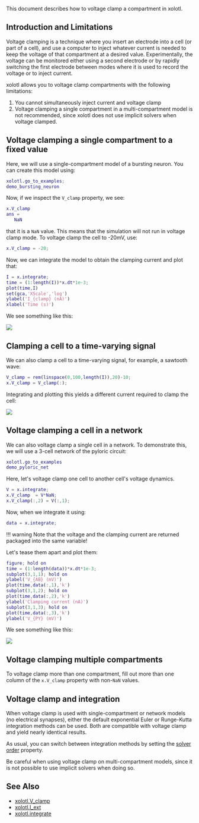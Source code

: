 This document describes how to voltage clamp a compartment in xolotl.

## Introduction and Limitations

Voltage clamping is a technique where you insert an electrode into a cell (or part of a cell), and use a computer to inject whatever current is needed to keep the voltage of that compartment at a desired value. Experimentally, the voltage can be monitored either using a second electrode or by rapidly switching the first electrode between modes where it is used to record the voltage or to inject current.

xolotl allows you to voltage clamp compartments with the following limitations:

1. You cannot simultaneously inject current and voltage clamp
2. Voltage clamping a single compartment in a multi-compartment model is not recommended, since xolotl does not use implicit solvers when voltage clamped.


## Voltage clamping a single compartment to a fixed value

Here, we will use a single-compartment model of a bursting neuron. You can create this model using:

```matlab
xolotl.go_to_examples;
demo_bursting_neuron
```

Now, if we inspect the `V_clamp` property, we see:

```matlab
x.V_clamp
ans =
   NaN
```

that it is a `NaN` value. This means that the simulation will not run in voltage clamp mode. To voltage clamp the cell to -20mV, use:

```matlab
x.V_clamp = -20;
```

Now, we can integrate the model to obtain the clamping current and plot that:

```matlab
I = x.integrate;
time = (1:length(I))*x.dt*1e-3;
plot(time,I)
set(gca,'XScale','log')
ylabel('I_{clamp} (nA)')
xlabel('Time (s)')
```

We see something like this:

![](https://user-images.githubusercontent.com/6005346/50012791-90d2b600-ff8d-11e8-87c3-b927bf462441.png)


## Clamping a cell to a time-varying signal

We can also clamp a cell to a time-varying signal, for example, a sawtooth wave:

```matlab
V_clamp = rem(linspace(0,100,length(I)),20)-10;
x.V_clamp = V_clamp(:);
```

Integrating and plotting this yields a different current required to clamp the cell:

![](https://user-images.githubusercontent.com/6005346/50013064-2c642680-ff8e-11e8-8089-846b5900644e.png)


## Voltage clamping a cell in a network

We can also voltage clamp a single cell in a network. To demonstrate this, we will use a 3-cell network of the pyloric circuit:

```matlab
xolotl.go_to_examples
demo_pyloric_net
```

Here, let's voltage clamp one cell to another cell's voltage dynamics.

```matlab
V = x.integrate;
x.V_clamp  = V*NaN;
x.V_clamp(:,2) = V(:,1);
```

Now, when we integrate it using:

```matlab
data = x.integrate;
```

!!! warning
    Note that the voltage and the clamping current are returned packaged into the same variable!

Let's tease them apart and plot them:

```matlab
figure; hold on
time = (1:length(data))*x.dt*1e-3;
subplot(3,1,1); hold on
ylabel('V_{AB} (mV)')
plot(time,data(:,1),'k')
subplot(3,1,2); hold on
plot(time,data(:,2),'k')
ylabel('Clamping current (nA)')
subplot(3,1,3); hold on
plot(time,data(:,3),'k')
ylabel('V_{PY} (mV)')

```

We see something like this:

![](https://user-images.githubusercontent.com/6005346/50013473-3c303a80-ff8f-11e8-88f7-6afaa16826de.png)

## Voltage clamping multiple compartments

To voltage clamp more than one compartment, fill out more than one column of the `x.V_clamp` property with non-`NaN` values.

## Voltage clamp and integration

When voltage clamp is used with single-compartment or network models (no electrical synapses),
either the default exponential Euler or Runge-Kutta integration methods can be used.
Both are compatible with voltage clamp and yield nearly identical results.

As usual, you can switch between integration methods by setting the [solver order](../reference/matlab/xolotl/#solverorder) property.

Be careful when using voltage clamp on multi-compartment models,
since it is not possible to use implicit solvers when doing so.

## See Also


* [xolotl.V_clamp](https://xolotl.readthedocs.io/en/master/reference/matlab/xolotl/#v_clamp)
* [xolotl.I_ext](https://xolotl.readthedocs.io/en/master/reference/matlab/xolotl/#i_ext)
* [xolotl.integrate](https://xolotl.readthedocs.io/en/master/reference/matlab/xolotl/#integrate)
